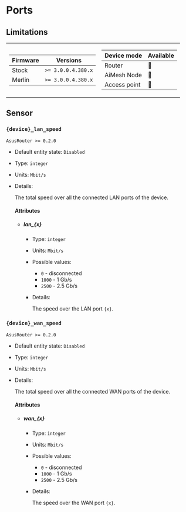 # Ports

## Limitations

<table><tr><td>

|Firmware|          Versions|
|--------|------------------|
|Stock   |`>= 3.0.0.4.380.x`|
|Merlin  |`>= 3.0.0.4.380.x`|
</td><td>

| Device mode|    Available|
|------------|-------------|
|Router      |:green_heart:|
|AiMesh Node |:green_heart:|
|Access point|:green_heart:|
</td></tr></table>

## Sensor

### `{device}_lan_speed`

`AsusRouter >= 0.2.0`

-   Default entity state: `Disabled`
-   Type: `integer`
-   Units: `Mbit/s`
-   Details:

    The total speed over all the connected LAN ports of the device.

    #### Attributes

    -   ##### lan_{x}

        -   Type: `integer`
        -   Units: `Mbit/s`
        -   Possible values:
            -   `0` - disconnected
            -   `1000` - 1 Gb/s
            -   `2500` - 2.5 Gb/s
        -   Details:

            The speed over the LAN port `{x}`.

### `{device}_wan_speed`

`AsusRouter >= 0.2.0`

-   Default entity state: `Disabled`
-   Type: `integer`
-   Units: `Mbit/s`
-   Details:

    The total speed over all the connected WAN ports of the device.

    #### Attributes

    -   ##### wan_{x}

        -   Type: `integer`
        -   Units: `Mbit/s`
        -   Possible values:
            -   `0` - disconnected
            -   `1000` - 1 Gb/s
            -   `2500` - 2.5 Gb/s
        -   Details:

            The speed over the WAN port `{x}`.
